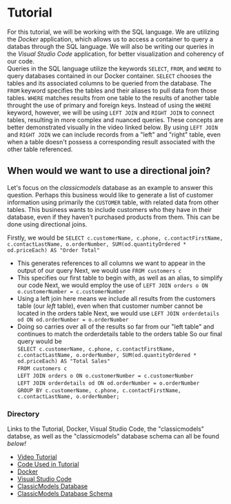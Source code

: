 # Tutorial
  For this tutorial, we will be working with the SQL language. We are utilizing the *Docker* application, which allows us to access a container to query a databas through the SQL language. We will also be writing our queries in the *Visual Studio Code* application, for better visualization and coherency of our code. <br> Queries in the SQL language utilize the keywords `SELECT`, `FROM`, and `WHERE` to query databases contained in our Docker container. `SELECT` chooses the tables and its associated columns to be queried from the database. The `FROM` keyword specifies the tables and their aliases to pull data from those tables. `WHERE` matches results from one table to the results of another table throught the use of primary and foreign keys. Instead of using the `WHERE` keyword, however, we will be using `LEFT JOIN` and `RIGHT JOIN` to connect tables, resulting in more complex and nuanced queries. These concepts are better demonstrated visually in the video linked below. By using `LEFT JOIN` and `RIGHT JOIN` we can include records from a "left" and "right" table, even when a table doesn't possess a corresponding result associated with the other table referenced. 

## When would we want to use a directional join?
Let's focus on the *classicmodels* database as an example to answer this question. Perhaps this business would like to generate a list of customer information using primarily the `CUSTOMER` table, with related data from other tables. This business wants to include customers who they have in their database, even if they haven't purchased products from them. This can be done using directional joins. 
<br>

Firstly, we would be `SELECT c.customerName, c.phone, c.contactFirstName, c.contactLastName, o.orderNumber, SUM(od.quantityOrdered * od.priceEach) AS "Order Total"` 
* This generates references to all columns we want to appear in the output of our query
Next, we would use `FROM customers c`
* This specifies our first table to begin with, as well as an alias, to simplify our code
Next, we would employ the use of `LEFT JOIN orders o ON o.customerNumber = c.customerNumber`
* Using a left join here means we include all results from the customers table (our *left* table), even when that customer number cannot be located in the orders table
Next, we would use `LEFT JOIN orderdetails od ON od.orderNumber = o.orderNumber`
* Doing so carries over all of the results so far from our "left table" and continues to match the orderdetails table to the orders table
So our final query would be <br>`SELECT c.customerName, c.phone, c.contactFirstName, c.contactLastName, o.orderNumber, SUM(od.quantityOrdered * od.priceEach) AS "Total Sales"`<br>
`FROM customers c`<br>
`LEFT JOIN orders o ON o.customerNumber = c.customerNumber`<br>
`LEFT JOIN orderdetails od ON od.orderNumber = o.orderNumber` <br> 
`GROUP BY c.customerName, c.phone, c.contactFirstName, c.contactLastName, o.orderNumber;`




### Directory
Links to the Tutorial, Docker, Visual Studio Code, the "classicmodels" databse, as well as the "classicmodels" database schema can all be found *below!*

- [Video Tutorial](https://youtu.be/6O-k023Goco)
- [Code Used in Tutorial](https://github.com/seanmoserr/SQLJoinsTutorial/blob/main/it1600demo.sql)
- [Docker](https://www.docker.com/)
- [Visual Studio Code](https://code.visualstudio.com/)
- [ClassicModels Database](https://github.com/seanmoserr/SQLJoinsTutorial/blob/main/classicmodels.sql)
- [ClassicModels Database Schema](https://github.com/seanmoserr/SQLJoinsTutorial/blob/main/Classic-Models-Schema.pdf)
